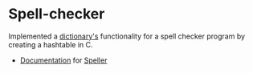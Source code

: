 # Spell-checker

Implemented a [dictionary's](https://github.com/emilyd17/spell-checker/blob/master/speller/dictionary.c) functionality for a spell checker program by creating a hashtable in C.


* [Documentation](https://docs.cs50.net/2019/x/psets/4/speller/hashtable/speller.html) for [Speller](https://github.com/emilyd17/spell-checker/tree/master/speller)
